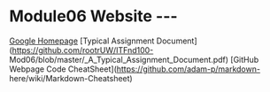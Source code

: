 # Module06 Website ---
[Google Homepage](https://www.google.com "Google's Homepage")
[Typical Assignment Document](https://github.com/rootrUW/ITFnd100- Mod06/blob/master/_A_Typical_Assignment_Document.pdf)
[GitHub Webpage Code CheatSheet](https://github.com/adam-p/markdown- here/wiki/Markdown-Cheatsheet)
